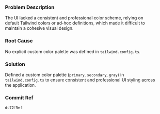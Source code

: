 ### Problem Description
The UI lacked a consistent and professional color scheme, relying on default Tailwind colors or ad-hoc definitions, which made it difficult to maintain a cohesive visual design.

### Root Cause
No explicit custom color palette was defined in `tailwind.config.ts`.

### Solution
Defined a custom color palette (`primary`, `secondary`, `gray`) in `tailwind.config.ts` to ensure consistent and professional UI styling across the application.

### Commit Ref
`dc72f5ef`